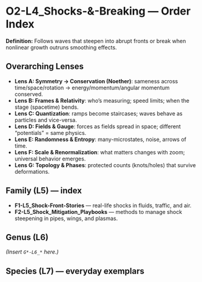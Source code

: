 # O2-L4_Shocks-&-Breaking — Order Index
**Definition:** Follows waves that steepen into abrupt fronts or break when nonlinear growth outruns smoothing effects.

## Overarching Lenses

- **Lens A: Symmetry -> Conservation (Noether)**: sameness across time/space/rotation → energy/momentum/angular momentum conserved.
- **Lens B: Frames & Relativity**: who’s measuring; speed limits; when the stage (spacetime) bends.
- **Lens C: Quantization**: ramps become staircases; waves behave as particles and vice-versa.
- **Lens D: Fields & Gauge**: forces as fields spread in space; different “potentials” = same physics.
- **Lens E: Randomness & Entropy**: many-microstates, noise, arrows of time.
- **Lens F: Scale & Renormalization**: what matters changes with zoom; universal behavior emerges.
- **Lens G: Topology & Phases**: protected counts (knots/holes) that survive deformations.

## Family (L5) — index
- **F1-L5_Shock-Front-Stories** — real-life shocks in fluids, traffic, and air.
- **F2-L5_Shock_Mitigation_Playbooks** — methods to manage shock steepening in pipes, wings, and plasmas.
## Genus (L6)
_(Insert `G*-L6_*` here.)_
## Species (L7) — everyday exemplars

